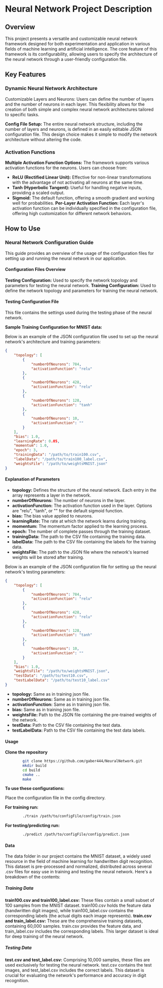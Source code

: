 # Neural Network Project Description

## Overview
This project presents a versatile and customizable neural network framework designed for both experimentation and application in various fields of machine learning and artificial intelligence. The core feature of this framework is its configurability, allowing users to specify the architecture of the neural network through a user-friendly configuration file.

## Key Features

### Dynamic Neural Network Architecture
Customizable Layers and Neurons: Users can define the number of layers and the number of neurons in each layer. This flexibility allows for the creation of both simple and complex neural network architectures tailored to specific tasks.

**Config File Setup:** The entire neural network structure, including the number of layers and neurons, is defined in an easily editable JSON configuration file. This design choice makes it simple to modify the network architecture without altering the code.

### Activation Functions

**Multiple Activation Function Options:** The framework supports various activation functions for the neurons. 
Users can choose from:
- **ReLU (Rectified Linear Unit):** Effective for non-linear transformations with the advantage of not activating all neurons at the same time.
- **Tanh (Hyperbolic Tangent):**
    Useful for handling negative inputs, providing a scaled output.
- **Sigmoid:**
    The default function, offering a smooth gradient and working well for probabilities.
**Per-Layer Activation Function:** 
Each layer's activation function can be individually specified in the configuration file, offering high customization for different network behaviors.

## How to Use

### Neural Network Configuration Guide
This guide provides an overview of the usage of the configuration files for setting up and running the neural network in our application.

#### Configuration Files Overview

**Testing Configuration:**
Used to specify the network topology and parameters for testing the neural network.
**Training Configuration:**
Used to define the network topology and parameters for training the neural network.

#### Testing Configuration File
This file contains the settings used during the testing phase of the neural network.

**Sample Training Configuration for MNIST data:**

Below is an example of the JSON configuration file used to set up the neural network's architecture and training parameters:

```json
{
    "topology": [
        {
            "numberOfNeurons": 784,
            "activationFunction": "relu"
        },
        {
            "numberOfNeurons": 428,
            "activationFunction": "relu"
        },
        {
            "numberOfNeurons": 128,
            "activationFunction": "tanh"
        },
        {
            "numberOfNeurons": 10,
            "activationFunction": ""
        }
    ],
    "bias": 1.0,
    "learningRate": 0.05,
    "momentum": 1.0,
    "epoch": 3,
    "trainingData": "/path/to/train100.csv",
    "labelData": "/path/to/train100_label.csv",
    "weightsFile": "/path/to/weightsMNIST.json"
}
```
#### Explanation of Parameters

- **topology:** Defines the structure of the neural network. Each entry in the array represents a layer in the network.
- **numberOfNeurons:** The number of neurons in the layer.
- **activationFunction:** The activation function used in the layer. Options are "relu", "tanh", or "" for the default sigmoid function.
- **bias:** The bias value applied to neurons.
- **learningRate:** The rate at which the network learns during training.
- **momentum:** The momentum factor applied to the learning process.
- **epoch:** The number of complete passes through the training dataset.
- **trainingData:** The path to the CSV file containing the training data.
- **labelData:** The path to the CSV file containing the labels for the training data.
- **weightsFile:** The path to the JSON file where the network's learned weights will be stored after training.

Below is an example of the JSON configuration file for setting up the neural network's testing parameters:

```json
{
    "topology": [
        {
            "numberOfNeurons": 784,
            "activationFunction": "relu"
        },
        {
            "numberOfNeurons": 428,
            "activationFunction": "relu"
        },
        {
            "numberOfNeurons": 128,
            "activationFunction": "tanh"
        },
        {
            "numberOfNeurons": 10,
            "activationFunction": ""
        }
    ],
    "bias": 1.0,
    "weightsFile": "/path/to/weightsMNIST.json",
    "testData": "/path/to/test10.csv",
    "testLabelData": "/path/to/test10_label.csv"
}
```
- **topology:** Same as in training json file.
- **numberOfNeurons:** Same as in training json file.
- **activationFunction:** Same as in training json file.
- **bias:** Same as in training json file.
- **weightsFile:** Path to the JSON file containing the pre-trained weights of the network.
- **testData:** Path to the CSV file containing the test data.
- **testLabelData:** Path to the CSV file containing the test data labels.

#### Usage

**Clone the repository**
```bash
        git clone https://github.com/gaber444/NeuralNetwork.git
        mkdir build
        cd build
        cmake ..
        make
```


**To use these configurations:**

Place the configuration file in the config directory.

**For training run:**
```bash
        ./train /path/to/configFile/config/train.json
```

**For testing/predicting run:**
```bash
        ./predict /path/to/configFile/config/predict.json
```

#### Data
The data folder in our project contains the MNIST dataset, a widely used resource in the field of machine learning for handwritten digit recognition. This dataset is pre-processed and normalized, distributed across several .csv files for easy use in training and testing the neural network. Here's a breakdown of the contents:

##### Training Data
**train100.csv and train100_label.csv:** These files contain a small subset of 100 samples from the MNIST dataset. train100.csv holds the feature data (handwritten digit images), while train100_label.csv contains the corresponding labels (the actual digits each image represents).
**train.csv and train_label.csv:** These are the comprehensive training datasets, containing 60,000 samples. train.csv provides the feature data, and train_label.csv includes the corresponding labels. This larger dataset is ideal for deep training of the neural network.

##### Testing Data
**test.csv and test_label.csv:** Comprising 10,000 samples, these files are used exclusively for testing the neural network. test.csv contains the test images, and test_label.csv includes the correct labels. This dataset is crucial for evaluating the network's performance and accuracy in digit recognition.
